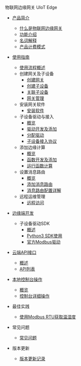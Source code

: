 <div class="sidebar_title icon__uiot">物联网边缘网关 UIoT Edge</div>

- [产品简介](/uiot-edge/introduce/README.md)  
  - [什么是物联网边缘网关](/uiot-edge/introduce/iot_edge_introduce.md)
  - [功能介绍](/uiot-edge/introduce/functions.md)
  - [名词解释](/uiot-edge/introduce/glossary.md)
  - [产品计费模式](/uiot-edge/introduce/price.md)
  
- [使用指南](/uiot-edge/user_guide/README.md)
  - [使用流程概述](/uiot-edge/user_guide/overview.md)
  - 创建网关及子设备
    - [创建网关](/uiot-edge/user_guide/edge_subdevice/create_edge.md)
    - [创建子设备](/uiot-edge/user_guide/edge_subdevice/create_subdevice.md)
    - [关联子设备](/uiot-edge/user_guide/edge_subdevice/subdevice_bind.md)
    - [网关管理](/uiot-edge/user_guide/edge_subdevice/edge_management.md)
  - 安装网关软件
    - [安装软件](/uiot-edge/user_guide/install/runtime_install.md)
  - 子设备驱动与接入
    - [概览](/uiot-edge/user_guide/subdevice_driver_access/overview.md)
    - [驱动开发及添加](/uiot-edge/user_guide/subdevice_driver_access/driver_development.md)
    - [分配驱动](/uiot-edge/user_guide/subdevice_driver_access/driver_allocate.md)
    - [子设备接入协议](/uiot-edge/user_guide/subdevice_driver_access/subdev_access_protocol.md)
  - 添加边缘计算
    - [概览](/uiot-edge/user_guide/edge_computing/overview.md)
    - [函数开发及添加](/uiot-edge/user_guide/edge_computing/function_development.md)
    - [运行函数计算](/uiot-edge/user_guide/edge_computing/function_running.md) 
  - 设置消息路由
    - [概览](/uiot-edge/user_guide/message_route/overview.md)
    - [添加消息路由](/uiot-edge/user_guide/message_route/add_msg_route.md)
    - [消息路由配置详解](/uiot-edge/user_guide/message_route/route_config_detail.md)    
  - 远程运维管理
    - [远程访问](/uiot-edge/user_guide/remote_maintaince/remote_access.md)

- [边缘端开发](/uiot-edge/edge_devplopment/README.md)
  - 子设备驱动SDK  
    - [概述](/uiot-edge/edge_devplopment/subdev_driver_SDK/overview.md) 
    - [Python3 SDK使用](/uiot-edge/edge_devplopment/subdev_driver_SDK/python3_SDK_intro.md)
    - [官方Modbus驱动](/uiot-edge/edge_devplopment/subdev_driver_SDK/offical_modbus_driver.md)
  
- [云端API接口](/uiot-edge/api_list/README.md)  
  - [概述](/uiot-edge/api_list/overview.md)
  - [API列表](/uiot-edge/api_list/api_list.md)
  
- [本地控制台操作](/uiot-edge/local_console/README.md)
  - [概览](/uiot-edge/local_console/overview.md)
  - [控制台详细操作](/uiot-edge/local_console/console_opration_detail.md)

- 最佳实践 
  - [使用Modbus RTU获取温湿度](/uiot-edge/best_practices/get_temp_humi_with_offical_modbus.md)
  
- 常见问题
  - [常见问题](/uiot-edge/faq/faq.md)

- 版本更新
  - [版本更新记录](/uiot-edge/version_notes/version_notes.md)

